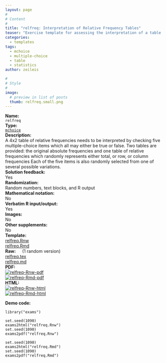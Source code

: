 ```yaml
---
layout: page
#
# Content
#
title: "relfreq: Interpretation of Relative Frequency Tables"
teaser: "Exercise template for assessing the interpretation of a table with relative frequencies where either total, row, or column frequencies are selected randomly."
categories:
  - templates
tags:
  - mchoice
  - multiple-choice
  - table
  - statistics
author: zeileis

#
# Style
#
image:
  # preview in list of posts
  thumb: relfreq.small.png
---
```


<div class='row t1 b1'>
  <div class='medium-4 columns'><b>Name:</b></div>
  <div class='medium-8 columns'><code class="highlighter-rouge">relfreq</code></div>
</div>
<div class='row t1 b1'>
  <div class='medium-4 columns'><b>Type:</b></div>
  <div class='medium-8 columns'><a href="{{ site.url }}/tag/mchoice/"><code class="highlighter-rouge">mchoice</code></a></div>
</div>


<div class='row t20 b1'>
  <div class='medium-4 columns'><b>Description:</b></div>
  <div class='medium-8 columns'>A 4x2 table of relative frequencies needs to be interpreted by checking five multiple-choice items which all may either be true or false. Two tables are provided: the original absolute frequencies and one table of relative frequencies which randomly represents either total, or row, or column frequencies Each of the five items is also randomly selected from one of several possible variations.</div>
</div>
<div class='row t1 b1'>
  <div class='medium-4 columns'><b>Solution feedback:</b></div>
  <div class='medium-8 columns'>Yes</div>
</div>
<div class='row t1 b1'>
  <div class='medium-4 columns'><b>Randomization:</b></div>
  <div class='medium-8 columns'>Random numbers, text blocks, and R output</div>
</div>
<div class='row t1 b1'>
  <div class='medium-4 columns'><b>Mathematical notation:</b></div>
  <div class='medium-8 columns'>No</div>
</div>
<div class='row t1 b1'>
  <div class='medium-4 columns'><b>Verbatim R input/output:</b></div>
  <div class='medium-8 columns'>Yes</div>
</div>
<div class='row t1 b1'>
  <div class='medium-4 columns'><b>Images:</b></div>
  <div class='medium-8 columns'>No</div>
</div>
<div class='row t1 b1'>
  <div class='medium-4 columns'><b>Other supplements:</b></div>
  <div class='medium-8 columns'>No</div>
</div>

<div class='row t20 b1'>
  <div class='medium-4 columns'><b>Template:</b></div>
  <div class='medium-4 columns'><a href="{{ site.url }}/assets/posts/2017-08-14-relfreq//relfreq.Rnw">relfreq.Rnw</a></div>
  <div class='medium-4 columns'><a href="{{ site.url }}/assets/posts/2017-08-14-relfreq//relfreq.Rmd">relfreq.Rmd</a></div>
</div>
<div class='row t1 b1'>
  <div class='medium-4 columns'><b>Raw:</b> (1 random version)</div>
  <div class='medium-4 columns'><a href="{{ site.url }}/assets/posts/2017-08-14-relfreq//relfreq.tex">relfreq.tex</a></div>
  <div class='medium-4 columns'><a href="{{ site.url }}/assets/posts/2017-08-14-relfreq//relfreq.md" >relfreq.md</a></div>
</div>
<div class='row t1 b1'>
  <div class='medium-4 columns'><b>PDF:</b></div>
  <div class='medium-4 columns'><a href="{{ site.url }}/assets/posts/2017-08-14-relfreq//relfreq-Rnw.pdf"><img src="{{ site.url }}/assets/posts/2017-08-14-relfreq//relfreq-Rnw-pdf.png" alt="relfreq-Rnw-pdf"/></a></div>
  <div class='medium-4 columns'><a href="{{ site.url }}/assets/posts/2017-08-14-relfreq//relfreq-Rmd.pdf"><img src="{{ site.url }}/assets/posts/2017-08-14-relfreq//relfreq-Rmd-pdf.png" alt="relfreq-Rmd-pdf"/></a></div>
</div>
<div class='row t1 b20'>
  <div class='medium-4 columns'><b>HTML:</b></div>
  <div class='medium-4 columns'><a href="{{ site.url }}/assets/posts/2017-08-14-relfreq//relfreq-Rnw.html"><img src="{{ site.url }}/assets/posts/2017-08-14-relfreq//relfreq-Rnw-html.png" alt="relfreq-Rnw-html"/></a></div>
  <div class='medium-4 columns'><a href="{{ site.url }}/assets/posts/2017-08-14-relfreq//relfreq-Rmd.html"><img src="{{ site.url }}/assets/posts/2017-08-14-relfreq//relfreq-Rmd-html.png" alt="relfreq-Rmd-html"/></a></div>
</div>



**Demo code:**

<pre><code class="prettyprint ">library(&quot;exams&quot;)

set.seed(1090)
exams2html(&quot;relfreq.Rnw&quot;)
set.seed(1090)
exams2pdf(&quot;relfreq.Rnw&quot;)

set.seed(1090)
exams2html(&quot;relfreq.Rmd&quot;)
set.seed(1090)
exams2pdf(&quot;relfreq.Rmd&quot;)</code></pre>

